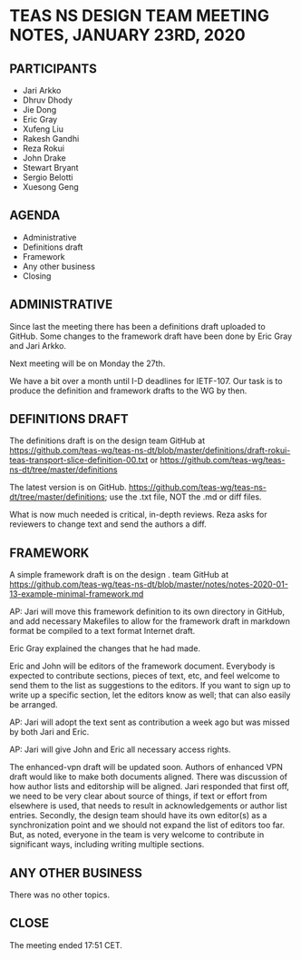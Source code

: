 # TEAS NS DESIGN TEAM MEETING NOTES, JANUARY 23RD, 2020

## PARTICIPANTS

- Jari Arkko
- Dhruv Dhody
- Jie Dong
- Eric Gray
- Xufeng Liu
- Rakesh Gandhi
- Reza Rokui
- John Drake
- Stewart Bryant
- Sergio Belotti
- Xuesong Geng

## AGENDA

- Administrative
- Definitions draft
- Framework
- Any other business
- Closing

## ADMINISTRATIVE

Since last the meeting there has been a definitions draft uploaded to GitHub. Some changes to the framework draft have been done by Eric Gray and Jari Arkko.

Next meeting will be on Monday the 27th.

We have a bit over a month until I-D deadlines for IETF-107. Our task is to produce the definition and framework drafts to the WG by then.

## DEFINITIONS DRAFT

The definitions draft is on the design team GitHub at https://github.com/teas-wg/teas-ns-dt/blob/master/definitions/draft-rokui-teas-transport-slice-definition-00.txt or https://github.com/teas-wg/teas-ns-dt/tree/master/definitions

The latest version is on GitHub.
https://github.com/teas-wg/teas-ns-dt/tree/master/definitions; use the .txt file, NOT the .md or diff files.

What is now much needed is critical, in-depth reviews. Reza asks for reviewers to change text and send the authors a diff.

## FRAMEWORK

A simple framework draft is on the design . team GitHub at https://github.com/teas-wg/teas-ns-dt/blob/master/notes/notes-2020-01-13-example-minimal-framework.md

AP: Jari will move this framework definition to its own directory in GitHub, and add necessary Makefiles to allow for the framework draft in markdown format be compiled to a text format Internet draft.

Eric Gray explained the changes that he had made.

Eric and John will be editors of the framework document. Everybody is expected to contribute sections, pieces of text, etc, and feel welcome to send them to the list as suggestions to the editors. If you want to sign up to write up a specific section, let the editors know as well; that can also easily be arranged.

AP: Jari will adopt the text sent as contribution a week ago but was missed by both Jari and Eric.

AP: Jari will give John and Eric all necessary access rights.

The enhanced-vpn draft will be updated soon. Authors of enhanced VPN draft would like to make both documents aligned.   There was discussion of how author lists and editorship will be aligned. Jari responded that first off, we need to be very clear about source of things, if text or effort from elsewhere is used, that needs to result in acknowledgements or author list entries. Secondly, the design team should have its own editor(s) as a synchronization point and we should not expand the list of editors too far. But, as noted, everyone in the team is very welcome to contribute in significant ways, including writing multiple sections.

## ANY OTHER BUSINESS

There was no other topics.

## CLOSE

The meeting ended 17:51 CET.
